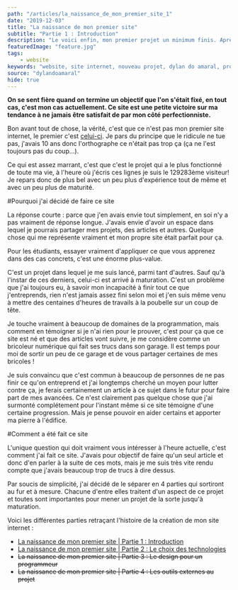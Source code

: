 ```yaml
---
path: "/articles/la_naissance_de_mon_premier_site_1"
date: "2019-12-03"
title: "La naissance de mon premier site"
subtitle: "Partie 1 : Introduction"
description: "Le voici enfin, mon premier projet un minimum finis. Après des dizaines de projets abandonnés, j'arrive enfin à finir quelque chose et ce quelque chose c'est mon site! Quoi de mieux comme premier article que de parler de ce site qui m'a occupé un peu de mon temps libre."
featuredImage: "feature.jpg"
tags:
    - website
keywords: "website, site internet, nouveau projet, dylan do amaral, programmation, front end, gatsby, site vitrine, blog, blogs, article, articles, faire un blog, écrire des articles, site statique"
source: "dylandoamaral"
hide: true
---
```


**On se sent fière quand on termine un objectif que l'on s'était fixé, en tout cas, c'est mon cas actuellement. Ce site est une petite victoire sur ma tendance à ne jamais être satisfait de par mon côté perfectionniste.**

Bon avant tout de chose, la vérité, c'est que ce n'est pas mon premier site internet, le premier c'est [celui-ci](http://astuce-invizimals.e-monsite.com/). Je pars du principe que le ridicule ne tue pas, j'avais 10 ans donc l'orthographe ce n'était pas trop ça (ça ne l'est toujours pas du coup...). 

Ce qui est assez marrant, c'est que c'est le projet qui a le plus fonctionné de toute ma vie, à l'heure où j'écris ces lignes je suis le 129283ème visiteur! Je repars donc de plus bel avec un peu plus d'expérience tout de même et avec un peu plus de maturité.

#Pourquoi j'ai décidé de faire ce site

La réponse courte : parce que j'en avais envie tout simplement, en soi n'y a pas vraiment de réponse longue. J'avais envie d'avoir un espace dans lequel je pourrais partager mes projets, des articles et autres. Quelque chose qui me représente vraiment et mon propre site était parfait pour ça.

<aside-element>
    <callout-element type="advice">Pour les étudiants, essayer vraiment d'appliquer ce que vous apprenez dans des cas concrets, c'est une énorme plus-value.</callout-element>
</aside-element>

C'est un projet dans lequel je me suis lancé, parmi tant d'autres. Sauf qu'à l'instar de ces derniers, celui-ci est arrivé à maturation. C'est un problème que j'ai toujours eu, à savoir mon incapacité à finir tout ce que j'entreprends, rien n'est jamais assez fini selon moi et j'en suis même venu à mettre des centaines d'heures de travails à la poubelle sur un coup de tête.

Je touche vraiment à beaucoup de domaines de la programmation, mais comment en témoigner si je n'ai rien pour le prouver, c'est pour ça que ce site est né et que des articles vont suivre, je me considère comme un bricoleur numérique qui fait ses trucs dans son garage. Il est temps pour moi de sortir un peu de ce garage et de vous partager certaines de mes bricoles !

Je suis convaincu que c'est commun à beaucoup de personnes de ne pas finir ce qu'on entreprend et j'ai longtemps cherché un moyen pour lutter contre ça, je ferais certainement un article à ce sujet dans le futur pour faire part de mes avancées. Ce n'est clairement pas quelque chose que j'ai surmonté complétement pour l'instant même si ce site témoigne d'une certaine progression. Mais je pense pouvoir en aider certains et apporter ma pierre à l'édifice.

#Comment a été fait ce site

L'unique question qui doit vraiment vous intéresser à l'heure actuelle, c'est comment j'ai fait ce site. J'avais pour objectif de faire qu'un seul article et donc d'en parler à la suite de ces mots, mais je me suis très vite rendu compte que j'avais beaucoup trop de trucs à dire dessus.

Par soucis de simplicité, j'ai décidé de le séparer en 4 parties qui sortiront au fur et à mesure. Chacune d'entre elles traitent d'un aspect de ce projet et toutes sont importantes pour mener un projet de la sorte jusqu'à maturation.

Voici les différentes parties retraçant l'histoire de la création de mon site internet :
- [La naissance de mon premier site | Partie 1 : Introduction](/articles/la_naissance_de_mon_premier_site_1)
- [La naissance de mon premier site | Partie 2 : Le choix des technologies](/articles/la_naissance_de_mon_premier_site_2)
- ~~La naissance de mon premier site | Partie 3 : Le design pour un programmeur~~
- ~~La naissance de mon premier site | Partie 4 : Les outils externes au projet~~


